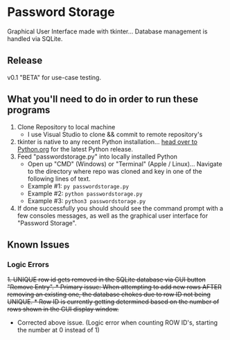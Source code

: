 # Password Storage
Graphical User Interface made with tkinter... Database management is handled via SQLite.

## Release
v0.1 "BETA" for use-case testing.

## What you'll need to do in order to run these programs
1. Clone Repository to local machine
    * I use Visual Studio to clone && commit to remote repository's
2. tkinter is native to any recent Python installation... [head over to Python.org](https://www.python.org/downloads/) for the latest Python release.
3. Feed "passwordstorage.py" into locally installed Python
    * Open up "CMD" (Windows) or "Terminal" (Apple / Linux)... Navigate to the directory where repo was cloned and key in one of the following lines of text. 
    * Example #1: ```py passwordstorage.py```
    * Example #2: ```python passwordstorage.py```
    * Example #3: ```python3 passwordstorage.py```
4. If done successfully you should should see the command prompt with a few consoles messages, as well as the graphical user interface for "Password Storage".

## Known Issues
### Logic Errors
~~1. UNIQUE row id gets removed in the SQLite database via GUI button "Remove Entry".
    * Primary issue: When attempting to add new rows AFTER removing an existing one, the database chokes due to row ID not being UNIQUE. 
      * Row ID is currently getting determined based on the number of rows shown in the GUI display window.~~
  * Corrected above issue. (Logic error when counting ROW ID's, starting the number at 0 instead of 1)
